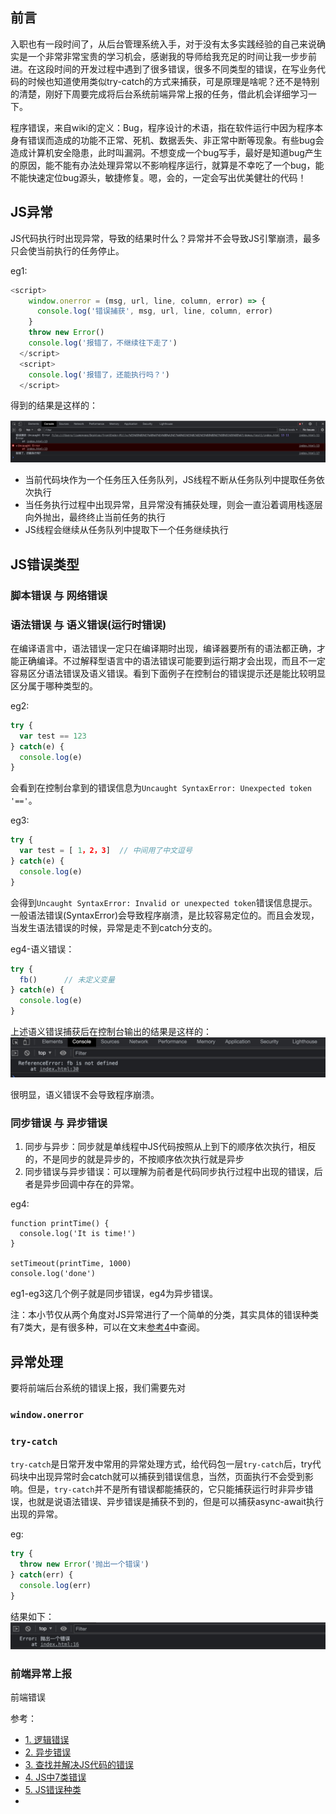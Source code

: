 ## 前言

入职也有一段时间了，从后台管理系统入手，对于没有太多实践经验的自己来说确实是一个非常非常宝贵的学习机会，感谢我的导师给我充足的时间让我一步步前进。在这段时间的开发过程中遇到了很多错误，很多不同类型的错误，在写业务代码的时候也知道使用类似try-catch的方式来捕获，可是原理是啥呢？还不是特别的清楚，刚好下周要完成将后台系统前端异常上报的任务，借此机会详细学习一下。

程序错误，来自wiki的定义：Bug，程序设计的术语，指在软件运行中因为程序本身有错误而造成的功能不正常、死机、数据丢失、非正常中断等现象。有些bug会造成计算机安全隐患，此时叫漏洞。不想变成一个bug写手，最好是知道bug产生的原因，能不能有办法处理异常以不影响程序运行，就算是不幸吃了一个bug，能不能快速定位bug源头，敏捷修复。嗯，会的，一定会写出优美健壮的代码！

## JS异常

JS代码执行时出现异常，导致的结果时什么？异常并不会导致JS引擎崩溃，最多只会使当前执行的任务停止。

eg1:
```javascript
<script>
    window.onerror = (msg, url, line, column, error) => {
      console.log('错误捕获', msg, url, line, column, error)
    }
    throw new Error()
    console.log('报错了，不继续往下走了')
  </script>
  <script>
    console.log('报错了，还能执行吗？')
  </script>
```
得到的结果是这样的：

![](./image/err-01.jpg)

- 当前代码块作为一个任务压入任务队列，JS线程不断从任务队列中提取任务依次执行
- 当任务执行过程中出现异常，且异常没有捕获处理，则会一直沿着调用栈逐层向外抛出，最终终止当前任务的执行
- JS线程会继续从任务队列中提取下一个任务继续执行

## JS错误类型

### 脚本错误 与 网络错误

### 语法错误 与 语义错误(运行时错误)

在编译语言中，语法错误一定只在编译期时出现，编译器要所有的语法都正确，才能正确编译。不过解释型语言中的语法错误可能要到运行期才会出现，而且不一定容易区分语法错误及语义错误。看到下面例子在控制台的错误提示还是能比较明显区分属于哪种类型的。

eg2:
```javascript
try {
  var test == 123
} catch(e) {
  console.log(e)
}
```
会看到在控制台拿到的错误信息为`Uncaught SyntaxError: Unexpected token '=='`。

eg3:
```javascript
try {
  var test = [ 1，2，3]  // 中间用了中文逗号
} catch(e) {
  console.log(e)
}
```
会得到`Uncaught SyntaxError: Invalid or unexpected token`错误信息提示。一般语法错误(SyntaxError)会导致程序崩溃，是比较容易定位的。而且会发现，当发生语法错误的时候，异常是走不到catch分支的。

eg4-语义错误：
```javascript
try {
  fb()      // 未定义变量 
} catch(e) {
  console.log(e)
}
```
上述语义错误捕获后在控制台输出的结果是这样的：
![](image/err-03.jpg)

很明显，语义错误不会导致程序崩溃。

### 同步错误 与 异步错误

1. 同步与异步：同步就是单线程中JS代码按照从上到下的顺序依次执行，相反的，不是同步的就是异步的，不按顺序依次执行就是异步
2. 同步错误与异步错误：可以理解为前者是代码同步执行过程中出现的错误，后者是异步回调中存在的异常。

eg4:
```
function printTime() {
  console.log('It is time!')
}

setTimeout(printTime, 1000)
console.log('done')
```
eg1-eg3这几个例子就是同步错误，eg4为异步错误。

注：本小节仅从两个角度对JS异常进行了一个简单的分类，其实具体的错误种类有7类大，是有很多种，可以在文末[参考4](https://developer.mozilla.org/zh-CN/docs/Web/JavaScript/Reference/Errors)中查阅。

## 异常处理

要将前端后台系统的错误上报，我们需要先对

### `window.onerror`

### `try-catch`

`try-catch`是日常开发中常用的异常处理方式，给代码包一层`try-catch`后，try代码块中出现异常时会catch就可以捕获到错误信息，当然，页面执行不会受到影响。但是，`try-catch`并不是所有错误都能捕获的，它只能捕获运行时非异步错误，也就是说语法错误、异步错误是捕获不到的，但是可以捕获async-await执行出现的异常。

eg:
```javascript
try {
  throw new Error('抛出一个错误')
} catch(err) {
  console.log(err)
}
```

结果如下：
![](image/error-02.jpg)

### 前端异常上报

前端错误



参考：
- [1. 逻辑错误](https://zh.wikipedia.org/zh-hans/%E9%80%BB%E8%BE%91%E9%94%99%E8%AF%AF_(%E7%A8%8B%E5%BA%8F%E8%AE%BE%E8%AE%A1))
- [2. 异步错误](https://www.liaoxuefeng.com/wiki/1022910821149312/1120880431288064#0)
- [3. 查找并解决JS代码的错误](https://developer.mozilla.org/zh-CN/docs/Learn/JavaScript/First_steps/What_went_wrong)
- [4. JS中7类错误](https://www.yisu.com/zixun/611905.html)
- [5. JS错误种类](https://developer.mozilla.org/zh-CN/docs/Web/JavaScript/Reference/Errors)
- 
